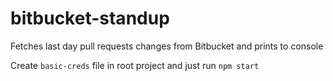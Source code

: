 # bitbucket-standup
Fetches last day pull requests changes from Bitbucket and prints to console

Create `basic-creds` file in root project and just run `npm start`
